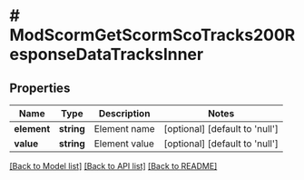 # # ModScormGetScormScoTracks200ResponseDataTracksInner

## Properties

Name | Type | Description | Notes
------------ | ------------- | ------------- | -------------
**element** | **string** | Element name | [optional] [default to 'null']
**value** | **string** | Element value | [optional] [default to 'null']

[[Back to Model list]](../../README.md#models) [[Back to API list]](../../README.md#endpoints) [[Back to README]](../../README.md)
